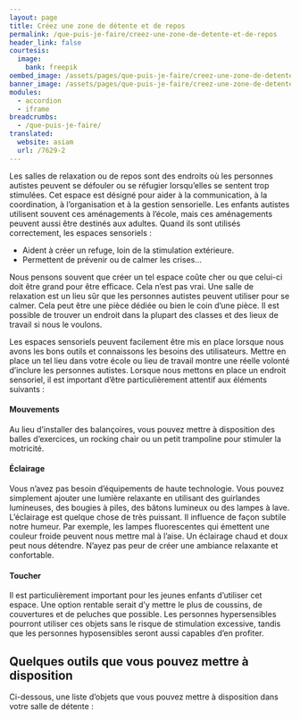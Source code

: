 ```yaml
---
layout: page
title: Créez une zone de détente et de repos
permalink: /que-puis-je-faire/creez-une-zone-de-detente-et-de-repos
header_link: false
courtesis:
  image:
    bank: freepik
oembed_image: /assets/pages/que-puis-je-faire/creez-une-zone-de-detente-et-de-repos/opengraph.jpg
banner_image: /assets/pages/que-puis-je-faire/creez-une-zone-de-detente-et-de-repos/banner.jpg
modules:
  - accordion
  - iframe
breadcrumbs:
  - /que-puis-je-faire/
translated:
  website: asiam
  url: /7629-2
---
```


Les salles de relaxation ou de repos sont des endroits où les personnes autistes peuvent se défouler ou se réfugier lorsqu’elles se sentent trop stimulées. Cet espace est désigné pour aider à la communication, à la coordination, à l’organisation et à la gestion sensorielle. Les enfants autistes utilisent souvent ces aménagements à l’école, mais ces aménagements peuvent aussi être destinés aux adultes. Quand ils sont utilisés correctement, les espaces sensoriels :

  - Aident à créer un refuge, loin de la stimulation extérieure.
  - Permettent de prévenir ou de calmer les crises…

Nous pensons souvent que créer un tel espace coûte cher ou que celui-ci doit être grand pour être efficace. Cela n’est pas vrai. Une salle de relaxation est un lieu sûr que les personnes autistes peuvent utiliser pour se calmer. Cela peut être une pièce dédiée ou bien le coin d’une pièce. Il est possible de trouver un endroit dans la plupart des classes et des lieux de travail si nous le voulons.

Les espaces sensoriels peuvent facilement être mis en place lorsque nous avons les bons outils et connaissons les besoins des utilisateurs. Mettre en place un tel lieu dans votre école ou lieu de travail montre une réelle volonté d’inclure les personnes autistes. Lorsque nous mettons en place un endroit sensoriel, il est important d’être particulièrement attentif aux éléments suivants&nbsp;:

<amp-accordion animate expand-single-section disable-session-states>
 <section expanded>
  <h4 class="n"><span></span>Mouvements</h4>
  <div>
<p>Au lieu d’installer des balançoires, vous pouvez mettre à disposition des balles d’exercices, un rocking chair ou un petit trampoline  pour stimuler la motricité.</p>
  </div>
 </section>
 <section>
  <h4 class="n"><span></span>Éclairage</h4>
  <div>
<p>Vous n’avez pas besoin d’équipements de haute technologie. Vous pouvez simplement ajouter une lumière relaxante en utilisant des guirlandes lumineuses, des bougies à piles, des bâtons lumineux ou des lampes à lave. L’éclairage est quelque chose de très puissant. Il influence de façon subtile notre humeur. Par exemple, les lampes fluorescentes qui émettent une couleur froide peuvent nous mettre mal à l’aise. Un éclairage chaud et doux peut nous détendre. N’ayez pas peur de créer une ambiance relaxante et confortable.</p>
  </div>
 </section>
 <section>
  <h4 class="n"><span></span>Toucher</h4>
  <div>
<p>Il est particulièrement important pour les jeunes enfants d’utiliser cet espace. Une option rentable serait d’y mettre le plus de coussins, de couvertures et de peluches que possible. Les personnes hypersensibles pourront utiliser ces objets sans le risque de stimulation excessive, tandis que les personnes hyposensibles seront aussi capables d’en profiter.</p>
  </div>
 </section>
</amp-accordion>


## Quelques outils que vous pouvez mettre à disposition
Ci-dessous, une liste d’objets que vous pouvez mettre à disposition dans votre salle de détente&nbsp;:

<p class="center">
 <amp-iframe layout="responsive" width="800" height="800" sandbox="allow-scripts" src="/html/relaxation-room.html">
 </amp-iframe>
</p>
